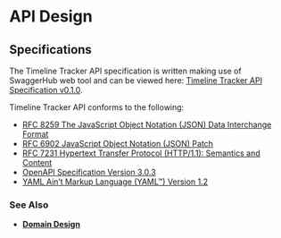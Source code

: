 # API Design

## Specifications

The Timeline Tracker API specification is written making use of SwaggerHub web
tool and can be viewed here: 
[Timeline Tracker API Specification v0.1.0][swaggerHub].

Timeline Tracker API conforms to the following:

- [RFC 8259 The JavaScript Object Notation (JSON) Data Interchange Format][rfc8259]
- [RFC 6902 JavaScript Object Notation (JSON) Patch][rfc6902]
- [RFC 7231 Hypertext Transfer Protocol (HTTP/1.1): Semantics and Content][rfc7231]
- [OpenAPI Specification Version 3.0.3][openAPI3.0.3]
- [YAML Ain’t Markup Language (YAML™) Version 1.2][yaml1.2]

### See Also

- [**Domain Design**](./domainDesign.md)

[swaggerHub]: https://app.swaggerhub.com/apis-docs/kirypto/TimelineTracker/0.1.0
[rfc6902]: https://tools.ietf.org/html/rfc6902
[rfc8259]: https://tools.ietf.org/html/rfc8259
[rfc7231]: https://tools.ietf.org/html/rfc7231#section-4.2.2
[yaml1.2]: https://yaml.org/spec/1.2/spec.html
[openAPI3.0.3]: https://swagger.io/specification/
